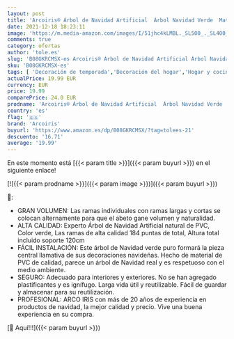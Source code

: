 ```yaml
---
layout: post
title: 'Arcoiris® Árbol de Navidad Artificial  Árbol Navidad Verde  Material PVC  el Soporte de Metal  120cm - 210cm Árbol de Navidad Verde   120cm  Verde '
date: 2021-12-18 18:23:11
image: 'https://m.media-amazon.com/images/I/51jhc4kLMBL._SL500_._SL400_.jpg'
comments: true
category: ofertas
author: 'tole.es'
slug: 'B08GKRCMSX-es Arcoiris® Árbol de Navidad Artificial Árbol Navidad Verde...'
sku: 'B08GKRCMSX-es'
tags: [ 'Decoración de temporada','Decoración del hogar','Hogar y cocina','arcoiris','navidad','Árboles de navidad', ]
actualPrice: 19.99 EUR
currency: EUR
price: 19.99
comparePrice: 24.0 EUR
prodname: 'Arcoiris® Árbol de Navidad Artificial  Árbol Navidad Verde  Material PVC  el Soporte de Metal  120cm - 210cm Árbol de Navidad Verde   120cm  Verde '
country: 'es'
flag: '🇪🇸'
brand: 'Arcoiris'
buyurl: 'https://www.amazon.es/dp/B08GKRCMSX/?tag=tolees-21'
descuento: '16.71'
average: '19.99'
---
```


En este momento está [{{< param title >}}]({{< param buyurl >}}) en el siguiente enlace!

[![{{< param prodname >}}]({{< param image >}})]({{< param buyurl >}})

🔎:

- GRAN VOLUMEN: Las ramas individuales con ramas largas y cortas se colocan alternamente para que el abeto gane volumen y naturalidad.
- ALTA CALIDAD: Experto Árbol de Navidad Artificial natural de PVC, Color verde, Las ramas de alta calidad 184 puntas de total, Altura total incluido soporte 120cm
- FÁCIL INSTALACIÓN: Este árbol de Navidad verde puro formará la pieza central llamativa de sus decoraciones navideñas. Hecho de material de PVC de calidad, parece un árbol de Navidad real y es respetuoso con el medio ambiente.
- SEGURO: Adecuado para interiores y exteriores. No se han agregado plastificantes y es ignífugo. Larga vida útil y reutilizable. Fácil de guardar y almacenar para su reutilización.
- PROFESIONAL: ARCO IRIS con más de 20 años de experiencia en productos de navidad, la mejor calidad y precio. Vive una buena experiencia en su compra.

[🛒 Aquí!!!]({{< param buyurl >}})
